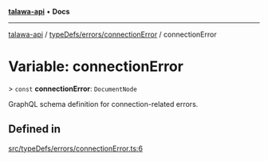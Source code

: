 [**talawa-api**](../../../../README.md) • **Docs**

***

[talawa-api](../../../../modules.md) / [typeDefs/errors/connectionError](../README.md) / connectionError

# Variable: connectionError

\> `const` **connectionError**: `DocumentNode`

GraphQL schema definition for connection-related errors.

## Defined in

[src/typeDefs/errors/connectionError.ts:6](https://github.com/PalisadoesFoundation/talawa-api/blob/5e38dbf44e47f2fc703410fad29ab5c8f7f26c77/src/typeDefs/errors/connectionError.ts#L6)
